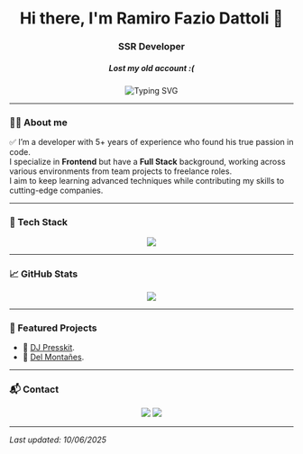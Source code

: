 <!-- Encabezado -->
<h1 align="center">Hi there, I'm Ramiro Fazio Dattoli 👋</h1>
<h3 align="center">SSR Developer</h3>
<h5 align="center">Lost my old account :(</h3>

<p align="center">
  <img src="https://readme-typing-svg.herokuapp.com?font=Fira+Code&weight=500&size=22&pause=1000&center=true&vCenter=true&width=500&lines=00Passionate+about+clean+code+%26+modern+UI;Adapting+fast+to+any+stack;Open+to+new+challenges!" alt="Typing SVG" />
</p>

---

### 👨‍💻 About me

✅ I’m a developer with 5+ years of experience who found his true passion in code.  
I specialize in **Frontend** but have a **Full Stack** background, working across various environments from team projects to freelance roles.  
I aim to keep learning advanced techniques while contributing my skills to cutting-edge companies.

---

### 🧰 Tech Stack

<p align="center">
  <img src="https://skillicons.dev/icons?i=ts,js,html,css,react,nextjs,vite,tailwind,redux,nodejs,express,nestjs,supabase,mongodb,mysql,postgresql,prisma,sequelize,vercel,aws,firebase,docker,nginx,linux,git,github,gitlab,figma,notion,npm&perline=10" />
</p>

---

### 📈 GitHub Stats

<p align="center">
  <img src="https://streak-stats.demolab.com?user=ramirofaziodattoli&theme=highcontrast&exclude_days=Sun,Sat&count_private=true" />
</p>

---

### 🚀 Featured Projects

- 🕺 [DJ Presskit](https://dj-presskit.com).
- 🕺 [Del Montañes](https://delmontanes.com).

---

### 📬 Contact

<p align="center">
  <a href="mailto:ramifazio@gmail.com"><img src="https://img.shields.io/badge/email-%23D14836.svg?&style=for-the-badge&logo=gmail&logoColor=white" /></a>
  <a href="https://www.linkedin.com/in/ramirofaziodattoli"><img src="https://img.shields.io/badge/linkedin-%230077B5.svg?&style=for-the-badge&logo=linkedin&logoColor=white" /></a>
</p>

---

*Last updated: 10/06/2025*
